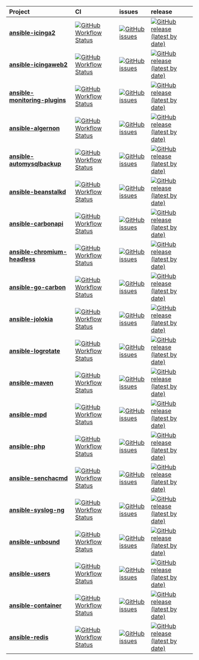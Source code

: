 

| Project | CI | issues | release |
| :----   | :---- | :---- | :---- |
| [**ansible-icinga2**](https://github.com/bodsch/ansible-icinga2) | [![GitHub Workflow Status](https://img.shields.io/github/workflow/status/bodsch/ansible-icinga2/CI)][icinga2c] | [![GitHub issues](https://img.shields.io/github/issues/bodsch/ansible-icinga2)][icinga2i] | [![GitHub release (latest by date)](https://img.shields.io/github/v/release/bodsch/ansible-icinga2)][icinga2r] |
| [**ansible-icingaweb2**](https://github.com/bodsch/ansible-icingaweb2) | [![GitHub Workflow Status](https://img.shields.io/github/workflow/status/bodsch/ansible-icingaweb2/CI)][icingaweb2c] | [![GitHub issues](https://img.shields.io/github/issues/bodsch/ansible-icingaweb2)][icingaweb2i] | [![GitHub release (latest by date)](https://img.shields.io/github/v/release/bodsch/ansible-icingaweb2)][icingaweb2r] |
| [**ansible-monitoring-plugins**](https://github.com/bodsch/ansible-monitoring-plugins) | [![GitHub Workflow Status](https://img.shields.io/github/workflow/status/bodsch/ansible-monitoring-plugins/CI)][monitoring_pluginsc] | [![GitHub issues](https://img.shields.io/github/issues/bodsch/ansible-monitoring-plugins)][monitoring_pluginsi] | [![GitHub release (latest by date)](https://img.shields.io/github/v/release/bodsch/ansible-monitoring-plugins)][monitoring_pluginsr] |
| [**ansible-algernon**](https://github.com/bodsch/ansible-algernon) | [![GitHub Workflow Status](https://img.shields.io/github/workflow/status/bodsch/ansible-algernon/CI)][algernonc] | [![GitHub issues](https://img.shields.io/github/issues/bodsch/ansible-algernon)][algernoni] | [![GitHub release (latest by date)](https://img.shields.io/github/v/release/bodsch/ansible-algernon)][algernonr] |
| [**ansible-automysqlbackup**](https://github.com/bodsch/ansible-automysqlbackup) | [![GitHub Workflow Status](https://img.shields.io/github/workflow/status/bodsch/ansible-automysqlbackup/CI)][automysqlbackupc] | [![GitHub issues](https://img.shields.io/github/issues/bodsch/ansible-automysqlbackup)][automysqlbackupi] | [![GitHub release (latest by date)](https://img.shields.io/github/v/release/bodsch/ansible-automysqlbackup)][automysqlbackupr] |
| [**ansible-beanstalkd**](https://github.com/bodsch/ansible-beanstalkd) | [![GitHub Workflow Status](https://img.shields.io/github/workflow/status/bodsch/ansible-beanstalkd/CI)][beanstalkdc] | [![GitHub issues](https://img.shields.io/github/issues/bodsch/ansible-beanstalkd)][beanstalkdi] | [![GitHub release (latest by date)](https://img.shields.io/github/v/release/bodsch/ansible-beanstalkd)][beanstalkdr] |
| [**ansible-carbonapi**](https://github.com/bodsch/ansible-carbonapi) | [![GitHub Workflow Status](https://img.shields.io/github/workflow/status/bodsch/ansible-carbonapi/CI)][carbonapic] | [![GitHub issues](https://img.shields.io/github/issues/bodsch/ansible-carbonapi)][carbonapii] | [![GitHub release (latest by date)](https://img.shields.io/github/v/release/bodsch/ansible-carbonapi)][carbonapir] |
| [**ansible-chromium-headless**](https://github.com/bodsch/ansible-chromium-headless) | [![GitHub Workflow Status](https://img.shields.io/github/workflow/status/bodsch/ansible-chromium-headless/CI)][chromium_headlessc] | [![GitHub issues](https://img.shields.io/github/issues/bodsch/ansible-chromium-headless)][chromium_headlessi] | [![GitHub release (latest by date)](https://img.shields.io/github/v/release/bodsch/ansible-chromium-headless)][chromium_headlessr] |
| [**ansible-go-carbon**](https://github.com/bodsch/ansible-go-carbon) | [![GitHub Workflow Status](https://img.shields.io/github/workflow/status/bodsch/ansible-go-carbon/CI)][go_carbonc] | [![GitHub issues](https://img.shields.io/github/issues/bodsch/ansible-go-carbon)][go_carboni] | [![GitHub release (latest by date)](https://img.shields.io/github/v/release/bodsch/ansible-go-carbon)][go_carbonr] |
| [**ansible-jolokia**](https://github.com/bodsch/ansible-jolokia) | [![GitHub Workflow Status](https://img.shields.io/github/workflow/status/bodsch/ansible-jolokia/CI)][jolokiac] | [![GitHub issues](https://img.shields.io/github/issues/bodsch/ansible-jolokia)][jolokiai] | [![GitHub release (latest by date)](https://img.shields.io/github/v/release/bodsch/ansible-jolokia)][jolokiar] |
| [**ansible-logrotate**](https://github.com/bodsch/ansible-logrotate) | [![GitHub Workflow Status](https://img.shields.io/github/workflow/status/bodsch/ansible-logrotate/CI)][logrotatec] | [![GitHub issues](https://img.shields.io/github/issues/bodsch/ansible-logrotate)][logrotatei] | [![GitHub release (latest by date)](https://img.shields.io/github/v/release/bodsch/ansible-logrotate)][logrotater] |
| [**ansible-maven**](https://github.com/bodsch/ansible-maven) | [![GitHub Workflow Status](https://img.shields.io/github/workflow/status/bodsch/ansible-maven/CI)][mavenc] | [![GitHub issues](https://img.shields.io/github/issues/bodsch/ansible-maven)][maveni] | [![GitHub release (latest by date)](https://img.shields.io/github/v/release/bodsch/ansible-maven)][mavenr] |
| [**ansible-mpd**](https://github.com/bodsch/ansible-mpd) | [![GitHub Workflow Status](https://img.shields.io/github/workflow/status/bodsch/ansible-mpd/CI)][mpdc] | [![GitHub issues](https://img.shields.io/github/issues/bodsch/ansible-mpd)][mpdi] | [![GitHub release (latest by date)](https://img.shields.io/github/v/release/bodsch/ansible-mpd)][mpdr] |
| [**ansible-php**](https://github.com/bodsch/ansible-php) | [![GitHub Workflow Status](https://img.shields.io/github/workflow/status/bodsch/ansible-php/CI)][phpc] | [![GitHub issues](https://img.shields.io/github/issues/bodsch/ansible-php)][phpi] | [![GitHub release (latest by date)](https://img.shields.io/github/v/release/bodsch/ansible-php)][phpr] |
| [**ansible-senchacmd**](https://github.com/bodsch/ansible-senchacmd) | [![GitHub Workflow Status](https://img.shields.io/github/workflow/status/bodsch/ansible-senchacmd/CI)][senchacmdc] | [![GitHub issues](https://img.shields.io/github/issues/bodsch/ansible-senchacmd)][senchacmdi] | [![GitHub release (latest by date)](https://img.shields.io/github/v/release/bodsch/ansible-senchacmd)][senchacmdr] |
| [**ansible-syslog-ng**](https://github.com/bodsch/ansible-syslog-ng) | [![GitHub Workflow Status](https://img.shields.io/github/workflow/status/bodsch/ansible-syslog-ng/CI)][syslog_ngc] | [![GitHub issues](https://img.shields.io/github/issues/bodsch/ansible-syslog-ng)][syslog_ngi] | [![GitHub release (latest by date)](https://img.shields.io/github/v/release/bodsch/ansible-syslog-ng)][syslog_ngr] |
| [**ansible-unbound**](https://github.com/bodsch/ansible-unbound) | [![GitHub Workflow Status](https://img.shields.io/github/workflow/status/bodsch/ansible-unbound/CI)][unboundc] | [![GitHub issues](https://img.shields.io/github/issues/bodsch/ansible-unbound)][unboundi] | [![GitHub release (latest by date)](https://img.shields.io/github/v/release/bodsch/ansible-unbound)][unboundr] |
| [**ansible-users**](https://github.com/bodsch/ansible-users) | [![GitHub Workflow Status](https://img.shields.io/github/workflow/status/bodsch/ansible-users/CI)][usersc] | [![GitHub issues](https://img.shields.io/github/issues/bodsch/ansible-users)][usersi] | [![GitHub release (latest by date)](https://img.shields.io/github/v/release/bodsch/ansible-users)][usersr] |
| [**ansible-container**](https://github.com/bodsch/ansible-container) | [![GitHub Workflow Status](https://img.shields.io/github/workflow/status/bodsch/ansible-container/CI)][containerc] | [![GitHub issues](https://img.shields.io/github/issues/bodsch/ansible-container)][containeri] | [![GitHub release (latest by date)](https://img.shields.io/github/v/release/bodsch/ansible-container)][containerr] |
| [**ansible-redis**](https://github.com/bodsch/ansible-redis) | [![GitHub Workflow Status](https://img.shields.io/github/workflow/status/bodsch/ansible-redis/CI)][redisc] | [![GitHub issues](https://img.shields.io/github/issues/bodsch/ansible-redis)][redisi] | [![GitHub release (latest by date)](https://img.shields.io/github/v/release/bodsch/ansible-redis)][redisr] |



[icinga2c]: https://github.com/bodsch/ansible-icinga2/actions
[icinga2i]: https://github.com/bodsch/ansible-icinga2/issues?q=is%3Aopen+is%3Aissue
[icinga2r]: https://github.com/bodsch/ansible-icinga2/releases

[icingaweb2c]: https://github.com/bodsch/ansible-icingaweb2/actions
[icingaweb2i]: https://github.com/bodsch/ansible-icingaweb2/issues?q=is%3Aopen+is%3Aissue
[icingaweb2r]: https://github.com/bodsch/ansible-icingaweb2/releases

[monitoring_pluginsc]: https://github.com/bodsch/ansible-monitoring-plugins/actions
[monitoring_pluginsi]: https://github.com/bodsch/ansible-monitoring-plugins/issues?q=is%3Aopen+is%3Aissue
[monitoring_pluginsr]: https://github.com/bodsch/ansible-monitoring-plugins/releases

[algernonc]: https://github.com/bodsch/ansible-algernon/actions
[algernoni]: https://github.com/bodsch/ansible-algernon/issues?q=is%3Aopen+is%3Aissue
[algernonr]: https://github.com/bodsch/ansible-algernon/releases

[automysqlbackupc]: https://github.com/bodsch/ansible-automysqlbackup/actions
[automysqlbackupi]: https://github.com/bodsch/ansible-automysqlbackup/issues?q=is%3Aopen+is%3Aissue
[automysqlbackupr]: https://github.com/bodsch/ansible-automysqlbackup/releases

[beanstalkdc]: https://github.com/bodsch/ansible-beanstalkd/actions
[beanstalkdi]: https://github.com/bodsch/ansible-beanstalkd/issues?q=is%3Aopen+is%3Aissue
[beanstalkdr]: https://github.com/bodsch/ansible-beanstalkd/releases

[carbonapic]: https://github.com/bodsch/ansible-carbonapi/actions
[carbonapii]: https://github.com/bodsch/ansible-carbonapi/issues?q=is%3Aopen+is%3Aissue
[carbonapir]: https://github.com/bodsch/ansible-carbonapi/releases

[chromium_headlessc]: https://github.com/bodsch/ansible-chromium-headless/actions
[chromium_headlessi]: https://github.com/bodsch/ansible-chromium-headless/issues?q=is%3Aopen+is%3Aissue
[chromium_headlessr]: https://github.com/bodsch/ansible-chromium-headless/releases

[go_carbonc]: https://github.com/bodsch/ansible-go-carbon/actions
[go_carboni]: https://github.com/bodsch/ansible-go-carbon/issues?q=is%3Aopen+is%3Aissue
[go_carbonr]: https://github.com/bodsch/ansible-go-carbon/releases

[jolokiac]: https://github.com/bodsch/ansible-jolokia/actions
[jolokiai]: https://github.com/bodsch/ansible-jolokia/issues?q=is%3Aopen+is%3Aissue
[jolokiar]: https://github.com/bodsch/ansible-jolokia/releases

[logrotatec]: https://github.com/bodsch/ansible-logrotate/actions
[logrotatei]: https://github.com/bodsch/ansible-logrotate/issues?q=is%3Aopen+is%3Aissue
[logrotater]: https://github.com/bodsch/ansible-logrotate/releases

[mavenc]: https://github.com/bodsch/ansible-maven/actions
[maveni]: https://github.com/bodsch/ansible-maven/issues?q=is%3Aopen+is%3Aissue
[mavenr]: https://github.com/bodsch/ansible-maven/releases

[mpdc]: https://github.com/bodsch/ansible-mpd/actions
[mpdi]: https://github.com/bodsch/ansible-mpd/issues?q=is%3Aopen+is%3Aissue
[mpdr]: https://github.com/bodsch/ansible-mpd/releases

[phpc]: https://github.com/bodsch/ansible-php/actions
[phpi]: https://github.com/bodsch/ansible-php/issues?q=is%3Aopen+is%3Aissue
[phpr]: https://github.com/bodsch/ansible-php/releases

[senchacmdc]: https://github.com/bodsch/ansible-senchacmd/actions
[senchacmdi]: https://github.com/bodsch/ansible-senchacmd/issues?q=is%3Aopen+is%3Aissue
[senchacmdr]: https://github.com/bodsch/ansible-senchacmd/releases

[syslog_ngc]: https://github.com/bodsch/ansible-syslog-ng/actions
[syslog_ngi]: https://github.com/bodsch/ansible-syslog-ng/issues?q=is%3Aopen+is%3Aissue
[syslog_ngr]: https://github.com/bodsch/ansible-syslog-ng/releases

[unboundc]: https://github.com/bodsch/ansible-unbound/actions
[unboundi]: https://github.com/bodsch/ansible-unbound/issues?q=is%3Aopen+is%3Aissue
[unboundr]: https://github.com/bodsch/ansible-unbound/releases

[usersc]: https://github.com/bodsch/ansible-users/actions
[usersi]: https://github.com/bodsch/ansible-users/issues?q=is%3Aopen+is%3Aissue
[usersr]: https://github.com/bodsch/ansible-users/releases

[containerc]: https://github.com/bodsch/ansible-container/actions
[containeri]: https://github.com/bodsch/ansible-container/issues?q=is%3Aopen+is%3Aissue
[containerr]: https://github.com/bodsch/ansible-container/releases

[redisc]: https://github.com/bodsch/ansible-redis/actions
[redisi]: https://github.com/bodsch/ansible-redis/issues?q=is%3Aopen+is%3Aissue
[redisr]: https://github.com/bodsch/ansible-redis/releases

